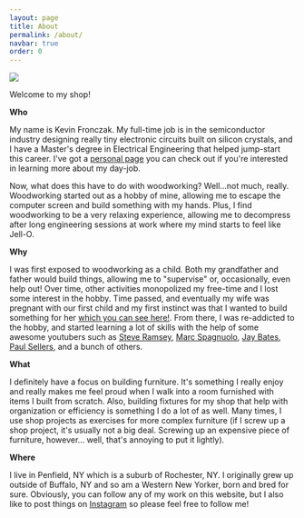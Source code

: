 ```yaml
---
layout: page
title: About
permalink: /about/
navbar: true
order: 0
---
```


<img class="col one right" src="/img/prof_pic.jpg">

Welcome to my shop!

**Who**

My name is Kevin Fronczak.  My full-time job is in the semiconductor industry designing really tiny electronic circuits built on silicon crystals, and I have a Master's degree in Electrical Engineering that helped jump-start this career.  I've got a [personal page](https://kevinfronczak.com) you can check out if you're interested in learning more about my day-job. 

Now, what does this have to do with woodworking?  Well...not much, really.  Woodworking started out as a hobby of mine, allowing me to escape the computer screen and build something with my hands.  Plus, I find woodworking to be a very relaxing experience, allowing me to decompress after long engineering sessions at work where my mind starts to feel like Jell-O.

**Why**

I was first exposed to woodworking as a child.  Both my grandfather and father would build things, allowing me to "supervise" or, occasionally, even help out!  Over time, other activities monopolized my free-time and I lost some interest in the hobby.  Time passed, and eventually my wife was pregnant with our first child and my first instinct was that I wanted to build something for her [which you can see here!](/portfolio/cube_bookcase).  From there, I was re-addicted to the hobby, and started learning a lot of skills with the help of some awesome youtubers such as [Steve Ramsey](https://woodworking.formeremortals.net), [Marc Spagnuolo](https://thewoodwhisperer.com), [Jay Bates](https://jayscustomcreations.com), [Paul Sellers](https://paulsellers.com), and a bunch of others.

**What**

I definitely have a focus on building furniture.  It's something I really enjoy and really makes me feel proud when I walk into a room furnished with items I built from scratch.  Also, building fixtures for my shop that help with organization or efficiency is something I do a lot of as well.  Many times, I use shop projects as exercises for more complex furniture (if I screw up a shop project, it's usually not a big deal.  Screwing up an expensive piece of furniture, however... well, that's annoying to put it lightly).

**Where**

I live in Penfield, NY which is a suburb of Rochester, NY.  I originally grew up outside of Buffalo, NY and so am a Western New Yorker, born and bred for sure.  Obviously, you can follow any of my work on this website, but I also like to post things on [Instagram](https://instagram.com/kevin_fronczak) so please feel free to follow me!

